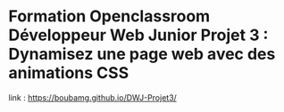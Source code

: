 # Formation Openclassroom Développeur Web Junior Projet 3 : Dynamisez une page web avec des animations CSS
link : https://boubamg.github.io/DWJ-Projet3/
